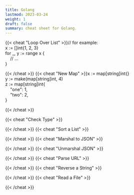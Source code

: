 ```yaml
---
title: Golang
lastmod: 2023-03-24
weight: 1
draft: false
summary: cheat sheet for Golang.
---
```

{{< cheat "Loop Over List" >}}<span class="golang-comment">//&nbsp;for&nbsp;example:</span><br>
<span class="golang-variable">x</span>&nbsp;:=&nbsp;[]<span class="golang-variable-type">int</span>{1,&nbsp;2,&nbsp;3}<br>
<span class="golang-control-keyword">for</span>&nbsp;_,&nbsp;<span class="golang-variable">y</span>&nbsp;:=&nbsp;<span class="golang-control-keyword">range</span>&nbsp;x&nbsp;{<br>
<span class="golang-comment">&nbsp;&nbsp;&nbsp;&nbsp;//&nbsp;...</span><br>
}<br>


{{< /cheat >}}
{{< cheat "New Map" >}}<span class="golang-variable">x</span>&nbsp;:=&nbsp;<span class="golang-control-keyword">map</span>[<span class="golang-variable-type">string</span>]<span class="golang-variable-type">int</span>{}<br>
<span class="golang-variable">y</span>&nbsp;:=&nbsp;make(<span class="golang-control-keyword">map</span>[<span class="golang-variable-type">string</span>]<span class="golang-variable-type">int</span>,&nbsp;4)<br>
<span class="golang-variable">z</span>&nbsp;:=&nbsp;<span class="golang-control-keyword">map</span>[<span class="golang-variable-type">string</span>]<span class="golang-variable-type">int</span>{<br>
&nbsp;&nbsp;&nbsp;&nbsp;"one":&nbsp;1,<br>
&nbsp;&nbsp;&nbsp;&nbsp;"two":&nbsp;2,<br>
}<br>


{{< /cheat >}}

{{< cheat "Check Type" >}}

{{< /cheat >}}
{{< cheat "Sort a List" >}}

{{< /cheat >}}
{{< cheat "Marshal to JSON" >}}

{{< /cheat >}}
{{< cheat "Unmarshal JSON" >}}

{{< /cheat >}}
{{< cheat "Parse URL" >}}

{{< /cheat >}}
{{< cheat "Reverse a String" >}}

{{< /cheat >}}
{{< cheat "Read a File" >}}

{{< /cheat >}}
